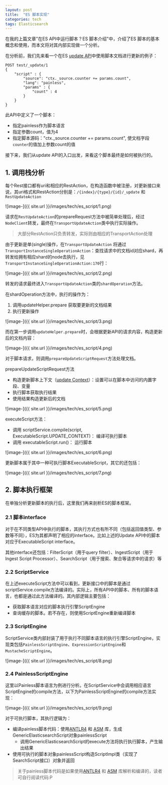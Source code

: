 ```yaml
---
layout: post
title:  "ES 脚本实现"
categories: tech
tags: Elasticsearch
---
```




在我的上篇文章"在ES API中运行脚本？ES 脚本介绍"中，介绍了ES 脚本的基本概念和使用，而本文将对其内部实现做一个分析。

在分析前，我们先来看一个在ES [update API](https://www.elastic.co/guide/en/elasticsearch/reference/current/docs-update.html)中使用脚本文档进行更新的例子：

```
POST test/_update/1
{
    "script" : {
        "source": "ctx._source.counter += params.count",
        "lang": "painless",
        "params" : {
            "count" : 4
        }
    }
}
```

此API中定义了一个脚本：

- 指定painless作为脚本语言
- 指定参数count，值为4
- 指定脚本源码："ctx.\_source.counter += params.count", 使文档字段`counter`的值加上参数count的值

接下来，我们从update API的入口出发，来看这个脚本最终是如何被执行的。

## 1. 调用栈分析

每个Rest接口都有uri和相应的RestAction，在构造函数中被注册，对更新接口来说，其uri格式和RestAction分别是：`/{index}/{type}/{id}/_update` 和`RestUpdateAction`

![image-]({{ site.url }}/images/tech/es_script/1.png)

请求在`RestUpdateAction`的prepareRequest方法中被简单处理后，经过`NodeClient`转发，最终在`TransportUpdateAction`类中执行实际操作。

> 大部分RestAction只负责转发，实际则由相应的TransportAction处理

由于更新是单(single)操作，在`TransportUpdateAction` 将通过`TransportInstanceSingleOperationAction`：查找请求中的文档id对应shard，再转发给拥有相应shard的node去执行，见`TransportInstanceSingleOperationAction:170`行：

![image-]({{ site.url }}/images/tech/es_script/2.png)

转发的请求最终进入`TransportUpdateAction`类的`shardOperation`方法。

在shardOperation方法中，执行的操作为：

1. 调用updateHelper.prepare 获取要更新的文档结果
2. 执行更新操作

![image-]({{ site.url }}/images/tech/es_script/3.png)

而在第一步调用`updateHelper.prepare`时，会根据更新API的请求内容，构造更新后的文档内容：

![image-]({{ site.url }}/images/tech/es_script/4.png)

对于脚本请求，则调用`prepareUpdateScriptRequest`方法处理文档。

prepareUpdateScriptRequest方法

- 构造更新脚本上下文（[update Context](https://www.elastic.co/guide/en/elasticsearch/painless/6.4/painless-update-context.html)）：设置可以在脚本中访问的内置字段、变量
- 执行脚本获取执行结果
- 使用结果构造更新后的文档

![image-]({{ site.url }}/images/tech/es_script/5.png)

executeScript方法：

- 调用 scriptService.compile(script, ExecutableScript.UPDATE\_CONTEXT)： 编译可执行脚本
- 调用 executableScript.run()： 运行脚本

![image-]({{ site.url }}/images/tech/es_script/6.png)

更新脚本属于其中一种可执行脚本ExecutableScript，其它的还包括：

![image-]({{ site.url }}/images/tech/es_script/7.png)

## 2. 脚本执行框架

在单独分析更新脚本的执行后，这里我们再来剖析ES的脚本框架。

### 2.1 脚本interface

对于在不同类型API中执行的脚本，其执行方式也有所不同（包括返回值类型、参数等不同），ES为其都声明了相应的interface。比如上述的Update API中的脚本对应于ExecutableScript  interface。

其他interface还包括：FilterScript（用于query filter）、IngestScript（用于Ingest Script Processor）、SearchScript（用于搜索、聚合等请求中的请求）等

### 

### 2.2 ScriptService

在上述executeScript方法中可以看到，更新接口中的脚本是通过scriptService.compile方法编译的。实际上，所有API中的脚本、所有的脚本语言，也都是通过此方法编译的。其内部逻辑主要包括：

- 获取脚本语言对应的脚本执行引擎ScriptEngine
- 查询缓存的脚本。若不存在，则使用ScriptEngine重新编译脚本

### 2.3 ScriptEngine

ScriptService类内部封装了用于执行不同脚本语言的执行引擎ScriptEngine，实现类包括`PainlessScriptEngine`、`ExpressionScriptEngine`和`MustacheScriptEngine`。

![image-]({{ site.url }}/images/tech/es_script/8.png)

### 2.4 PainlessScriptEngine

这里以Painless脚本语言为例进行分析。在ScriptService中会调用相应语言ScriptEngine的compile方法，以下为PainlessScriptEngine的compile方法实现：

![image-]({{ site.url }}/images/tech/es_script/9.png)

对于可执行脚本，其执行逻辑为：

- 编译painless脚本代码：使用[ANTLR4](http://www.antlr.org/) 和 [ASM](http://asm.ow2.org/) 库，生成GenericElasticsearchScript对象painlessScript
    - 调用GenericElasticsearchScript的execute方法将执行执行脚本，产生输出结果
- 使用可执行的脚本对象painlessScript构造ScriptImpl类（实现了SearchScript接口）对象并返回

> 关于painless脚本代码是如果使用[ANTLR4](http://www.antlr.org/) 和 [ASM](http://asm.ow2.org/) 库解析和编译的，读者可自行阅读代码:P